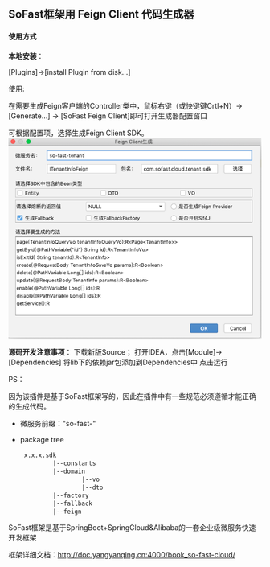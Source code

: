 ## SoFast框架用 Feign Client 代码生成器
<h4>使用方式</h4>
<b>本地安装</b>：

[Plugins]->[install Plugin from disk...]

使用:

在需要生成Feign客户端的Controller类中，鼠标右键（或快键键Crtl+N）-> [Generate...] -> [SoFast Feign Client]即可打开生成器配置窗口

可根据配置项，选择生成Feign Client SDK。
![演示](demo.png "代码生成器窗口") 


<b>源码开发注意事项</b>：
下载新版Source；
打开IDEA，点击[Module]->[Dependencies]
将lib下的依赖jar包添加到Dependencies中
点击运行

PS：

因为该插件是基于SoFast框架写的，因此在插件中有一些规范必须遵循才能正确的生成代码。
 - 微服务前缀："so-fast-"
 - package tree
 
        x.x.x.sdk
                |--constants
                |--domain
                        |--vo
                        |--dto
                |--factory
                |--fallback
                |--feign

SoFast框架是基于SpringBoot+SpringCloud&Alibaba的一套企业级微服务快速开发框架

框架详细文档：http://doc.yangyanqing.cn:4000/book_so-fast-cloud/


